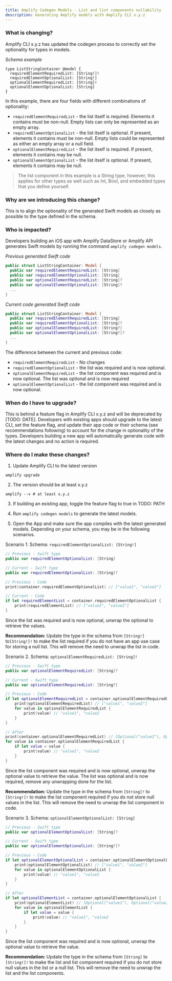 ```yaml
---
title: Amplify Codegen Models - List and list components nullability
description: Generating Amplify models with Amplify CLI x.y.z
---
```


### **What is changing?** 

Amplify CLI x.y.z has updated the codegen process to correctly set the optionality for types in models.

_Schema example_

```
type ListStringContainer @model {
  requiredElementRequiredList: [String!]!
  requiredElementOptionalList: [String!]
  optionalElementRequiredList: [String]!
  optionalElementOptionalList: [String]
}
```

In this example, there are four fields with different combinations of optionality:
- `requiredElementRequiredList` - the list itself is required. Elements it contains must be non-null. Empty lists can only be represented as an empty array.
- `requiredElementOptionalList` - the list itself is optional. If present, elements it contains must be non-null. Empty lists could be represented as either an empty array or a null field.
- `optionalElementRequiredList` - the list itself is required. If present, elements it contains may be null.
- `optionalElementOptionalList` - the list itself is optional. If present, elements it contains may be null.

> The list component in this example is a String type, however, this applies for other types as well such as Int, Bool, and embedded types that you define yourself.

### **Why are we introducing this change?** 

This is to align the optionality of the generated Swift models as closely as possible to the type defined in the schema.

### **Who is impacted?** 

<amplify-block-switcher>

<amplify-block name="iOS">

Developers building an iOS app with Amplify DataStore or Amplify API generates Swift models by running the command `amplify codegen models`. 

 _Previous generated Swift code_

```swift
public struct ListStringContainer: Model {
  public var requiredElementRequiredList: [String]
  public var requiredElementOptionalList: [String]
  public var optionalElementRequiredList: [String]?
  public var optionalElementOptionalList: [String]?
  ...
}
```

_Current code generated Swift code_

```swift
public struct ListStringContainer: Model {
  public var requiredElementRequiredList: [String]
  public var requiredElementOptionalList: [String]?
  public var optionalElementRequiredList: [String?]
  public var optionalElementOptionalList: [String?]?
  ...
}
```

The difference between the current and previous code:

- `requiredElementRequiredList` - No changes
- `requiredElementOptionalList` - the list was required and is now optional.
- `optionalElementRequiredList` - the list component was required and is now optional. The list was optional and is now required
- `optionalElementOptionalList` - the list component was required and is now optional. 

</amplify-block>

</amplify-block-switcher>


### **When do I have to upgrade?**

This is behind a feature flag in Amplify CLI x.y.z and will be deprecated by [TODO: DATE]. Developers with existing apps should upgrade to the latest CLI, set the feature flag, and update their app code or their schema (see recommendations following) to account for the change in optionality of the types. Developers building a new app will automatically generate code with the latest changes and no action is required.

### **Where do I make these changes?**

1. Update Amplify CLI to the latest version

```
amplify upgrade
```

2. The version should be at least x.y.z

```
amplify --v # at least x.y.z
```

3. If building an existing app, toggle the feature flag to true in TODO: PATH

4. Run `amplify codegen models` to generate the latest models.

5. Open the App and make sure the app compiles with the latest generated models. Depending on your schema, you may be in the following scenarios.

<amplify-block-switcher>

<amplify-block name="iOS">

Scenario 1. Schema: `requiredElementOptionalList: [String!]`

```swift
// Previous - Swift type
public var requiredElementOptionalList: [String]

// Current - Swift type
public var requiredElementOptionalList: [String]?

// Previous - Code 
print(container.requiredElementOptionalList) // ["value1", "value2"]

// Current - Code
if let requiredElementList = container.requiredElementOptionalList { 
    print(requiredElementList) // ["value1", "value2"]
}
```

Since the list was required and is now optional, unwrap the optional to retrieve the values.

**Recommendation:** Update the type in the schema from `[String!]` to`[String!]!` to make the list required if you do not have an app use case for storing a null list. This will remove the need to unwrap the list in code.

 Scenario 2. Schema: `optionalElementRequiredList: [String]!`

```swift
// Previous - Swift type
public var optionalElementRequiredList: [String]?

// Current - Swift type
public var optionalElementRequiredList: [String?]

// Previous - Code
if let optionalElementRequiredList = container.optionalElementRequiredList { 
    print(optionalElementRequiredList) // ["value1", "value2"]
    for value in optionalElementRequiredList {
        print(value) // "value1", "value2
    }
}

// After
print(container.optionalElementRequiredList) // [Optional("value1"), Optional("value2")]
for value in container.optionalElementRequiredList {
    if let value = value {
        print(value) // "value1", "value2
    }
}
```

Since the list component was required and is now optional, unwrap the optional value to retrieve the value. The list was optional and is now required, remove any unwrapping done for the list.

**Recommendation:** Update the type in the schema from `[String]!` to `[String!]!` to make the list component required if you do not store null values in the list. This will remove the need to unwrap the list component in code.

Scenario 3. Schema: `optionalElementOptionalList: [String]`

```swift
// Previous - Swift type
public var optionalElementOptionalList: [String]?

// Current - Swift type
public var optionalElementOptionalList: [String?]?

// Previous - Code
if let optionalElementOptionalList = container.optionalElementOptionalList { 
    print(optionalElementOptionalList) // ["value1", "value2"]
    for value in optionalElementOptionalList {
        print(value) // "value1", "value2
    }
}

// After
if let optionalElementList = container.optionalElementOptionalList { 
    print(optionalElementList) // [Optional("value1"), Optional("value2")]
    for value in optionalElementList {
        if let value = value {
            print(value) // "value1", "value2
        }
    }
}
```

Since the list component was required and is now optional, unwrap the optional value to retrieve the value.

**Recommendation:** Update the type in the schema from `[String]` to `[String!]!` to make the list and list component required if you do not store null values in the list or a null list. This will remove the need to unwrap the list and the list components.


</amplify-block>

</amplify-block-switcher>
